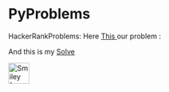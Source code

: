 # PyProblems
HackerRankProblems:
Here <a href=https://www.hackerrank.com/challenges/nested-list >This </a> our problem :

And this is my <a href=https://github.com/wpram45/PyProblems/blob/master/NestedLists.py>Solve </a>



<img src="https://www.dijitaller.com/wp-content/uploads/2016/11/3279-768x483.jpg" alt="Smiley face" height="42" width="42">
